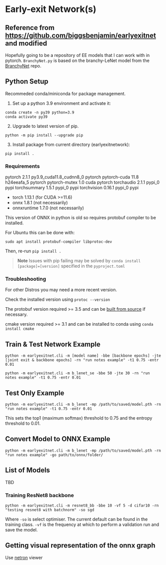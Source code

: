 # Early-exit Network(s)

## Reference from https://github.com/biggsbenjamin/earlyexitnet and modified
Hopefully going to be a repository of EE models that I can work with in pytorch.
`BranchyNet.py` is based on the branchy-LeNet model from the [BranchyNet](https://github.com/kunglab/branchynet) repo.

## Python Setup
Recommeded conda/miniconda for package management.
1. Set up a python 3.9 environment and activate it:

```
conda create -n py39 python=3.9
conda activate py39
```

2. Upgrade to latest version of pip.

`python -m pip install --upgrade pip`

3. Install package from current directory (earlyexitnetwork):

`pip install .`

### Requirements
pytorch                   2.1.1           py3.9_cuda11.8_cudnn8_0    pytorch
pytorch-cuda              11.8                 h24eeafa_5    pytorch
pytorch-mutex             1.0                        cuda    pytorch
torchaudio                2.1.1                    pypi_0    pypi
torchsummary              1.5.1                    pypi_0    pypi
torchvision               0.16.1                   pypi_0    pypi

- torch 1.13.1 (for CUDA >=11.6)
- onnx 1.8.1 (not necessarily)
- onnxruntime 1.7.0 (not necessarily)

This version of ONNX in python is old so requires protobuf compiler to be installed.

For Ubuntu this can be done with:

`sudo apt install protobuf-compiler libprotoc-dev`

Then, re-run `pip install .`

> **Note** Issues with pip failing may be solved by `conda install [package]=[version]` specified in the `pyproject.toml`

### Troubleshooting

For other Distros you may need a more recent version.

Check the installed version using `protoc --version`

The protobuf version required >= 3.5 and can be [built from source](https://pypi.org/project/onnx/) if necessary.

cmake version required >= 3.1 and can be installed to conda using `conda install cmake`

## Train & Test Network Example

`python -m earlyexitnet.cli -m [model name] -bbe [backbone epochs] -jte [joint exit & backbone epochs] -rn "run notes example" -t1 0.75 -entr 0.01`

`python -m earlyexitnet.cli -m b_lenet_se -bbe 50 -jte 30 -rn "run notes example" -t1 0.75 -entr 0.01`

## Test Only Example

`python -m earlyexitnet.cli -m b_lenet -mp /path/to/saved/model.pth -rn "run notes example" -t1 0.75 -entr 0.01`

This sets the top1 (maximum softmax) threshold to 0.75 and the entropy threshold to 0.01.

## Convert Model to ONNX Example

`python -m earlyexitnet.cli -m b_lenet -mp /path/to/saved/model.pth -rn "run notes example" -go path/to/onnx/folder/`

## List of Models

TBD

### Training ResNet8 backbone

`python -m earlyexitnet.cli -m resnet8_bb -bbe 10 -vf 5 -d cifar10 -rn "testing resnet8 with batchnorm" -so sgd`

Where `-so` is select optimiser. The current default can be found in the training class. 
`-vf` is the frequency at which to perform a validation run and save the model.

## Getting visual representation of the onnx graph
Use [netron](ihttps://netron.app/) viewer